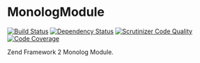 MonologModule
=============

[![Build Status](https://travis-ci.org/JulienBreux/MonologModule.svg)](https://travis-ci.org/JulienBreux/MonologModule)
[![Dependency Status](http://www.versioneye.com/user/projects/5465d8d64de5efbc4b000020/badge.svg?style=flat)](http://www.versioneye.com/user/projects/5465d8d64de5efbc4b000020)
[![Scrutinizer Code Quality](https://scrutinizer-ci.com/g/JulienBreux/MonologModule/badges/quality-score.png)](https://scrutinizer-ci.com/g/JulienBreux/MonologModule/)
[![Code Coverage](https://scrutinizer-ci.com/g/JulienBreux/MonologModule/badges/coverage.png)](https://scrutinizer-ci.com/g/JulienBreux/MonologModule/)

Zend Framework 2 Monolog Module.
